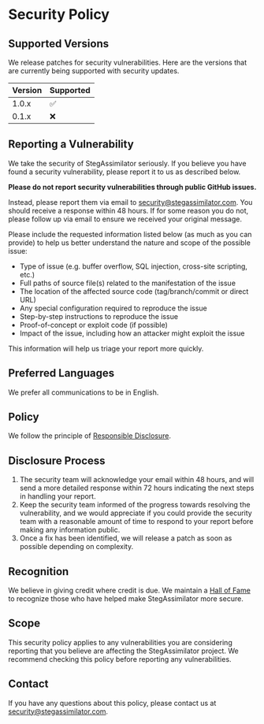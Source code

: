 # Security Policy

## Supported Versions

We release patches for security vulnerabilities. Here are the versions that are currently being supported with security updates.

| Version | Supported          |
| ------- | ------------------ |
| 1.0.x   | :white_check_mark: |
| 0.1.x   | :x:                |

## Reporting a Vulnerability

We take the security of StegAssimilator seriously. If you believe you have found a security vulnerability, please report it to us as described below.

**Please do not report security vulnerabilities through public GitHub issues.**

Instead, please report them via email to security@stegassimilator.com. You should receive a response within 48 hours. If for some reason you do not, please follow up via email to ensure we received your original message.

Please include the requested information listed below (as much as you can provide) to help us better understand the nature and scope of the possible issue:

* Type of issue (e.g. buffer overflow, SQL injection, cross-site scripting, etc.)
* Full paths of source file(s) related to the manifestation of the issue
* The location of the affected source code (tag/branch/commit or direct URL)
* Any special configuration required to reproduce the issue
* Step-by-step instructions to reproduce the issue
* Proof-of-concept or exploit code (if possible)
* Impact of the issue, including how an attacker might exploit the issue

This information will help us triage your report more quickly.

## Preferred Languages

We prefer all communications to be in English.

## Policy

We follow the principle of [Responsible Disclosure](https://en.wikipedia.org/wiki/Responsible_disclosure).

## Disclosure Process

1. The security team will acknowledge your email within 48 hours, and will send a more detailed response within 72 hours indicating the next steps in handling your report.
2. Keep the security team informed of the progress towards resolving the vulnerability, and we would appreciate if you could provide the security team with a reasonable amount of time to respond to your report before making any information public.
3. Once a fix has been identified, we will release a patch as soon as possible depending on complexity.

## Recognition

We believe in giving credit where credit is due. We maintain a [Hall of Fame](HALL_OF_FAME.md) to recognize those who have helped make StegAssimilator more secure.

## Scope

This security policy applies to any vulnerabilities you are considering reporting that you believe are affecting the StegAssimilator project. We recommend checking this policy before reporting any vulnerabilities.

## Contact

If you have any questions about this policy, please contact us at security@stegassimilator.com. 